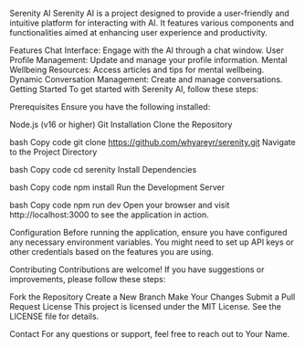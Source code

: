 Serenity AI
Serenity AI is a project designed to provide a user-friendly and intuitive platform for interacting with AI. It features various components and functionalities aimed at enhancing user experience and productivity.

Features
Chat Interface: Engage with the AI through a chat window.
User Profile Management: Update and manage your profile information.
Mental Wellbeing Resources: Access articles and tips for mental wellbeing.
Dynamic Conversation Management: Create and manage conversations.
Getting Started
To get started with Serenity AI, follow these steps:

Prerequisites
Ensure you have the following installed:

Node.js (v16 or higher)
Git
Installation
Clone the Repository

bash
Copy code
git clone https://github.com/whyareyr/serenity.git
Navigate to the Project Directory

bash
Copy code
cd serenity
Install Dependencies

bash
Copy code
npm install
Run the Development Server

bash
Copy code
npm run dev
Open your browser and visit http://localhost:3000 to see the application in action.

Configuration
Before running the application, ensure you have configured any necessary environment variables. You might need to set up API keys or other credentials based on the features you are using.

Contributing
Contributions are welcome! If you have suggestions or improvements, please follow these steps:

Fork the Repository
Create a New Branch
Make Your Changes
Submit a Pull Request
License
This project is licensed under the MIT License. See the LICENSE file for details.

Contact
For any questions or support, feel free to reach out to Your Name.

